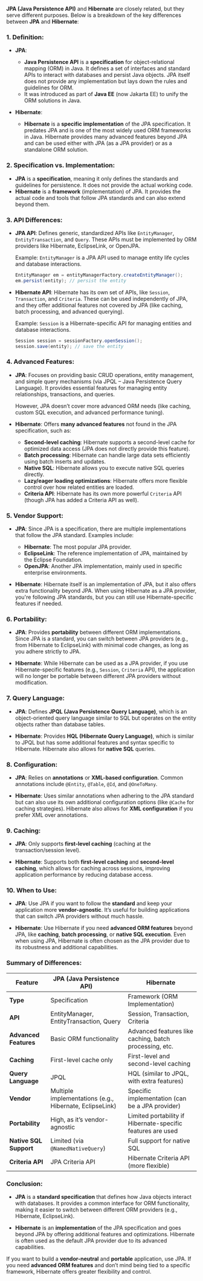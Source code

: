 **JPA (Java Persistence API)** and **Hibernate** are closely related, but they serve different purposes. Below is a breakdown of the key differences between **JPA** and **Hibernate**:

### 1. **Definition**:
- **JPA**:
    - **Java Persistence API** is a **specification** for object-relational mapping (ORM) in Java. It defines a set of interfaces and standard APIs to interact with databases and persist Java objects. JPA itself does not provide any implementation but lays down the rules and guidelines for ORM.
    - It was introduced as part of **Java EE** (now Jakarta EE) to unify the ORM solutions in Java.

- **Hibernate**:
    - **Hibernate** is a **specific implementation** of the JPA specification. It predates JPA and is one of the most widely used ORM frameworks in Java. Hibernate provides many advanced features beyond JPA and can be used either with JPA (as a JPA provider) or as a standalone ORM solution.

### 2. **Specification vs. Implementation**:
- **JPA** is a **specification**, meaning it only defines the standards and guidelines for persistence. It does not provide the actual working code.
- **Hibernate** is a **framework** (implementation) of JPA. It provides the actual code and tools that follow JPA standards and can also extend beyond them.

### 3. **API Differences**:
- **JPA API**: Defines generic, standardized APIs like `EntityManager`, `EntityTransaction`, and `Query`. These APIs must be implemented by ORM providers like Hibernate, EclipseLink, or OpenJPA.

  Example: `EntityManager` is a JPA API used to manage entity life cycles and database interactions.

  ```java
  EntityManager em = entityManagerFactory.createEntityManager();
  em.persist(entity); // persist the entity
  ```

- **Hibernate API**: Hibernate has its own set of APIs, like `Session`, `Transaction`, and `Criteria`. These can be used independently of JPA, and they offer additional features not covered by JPA (like caching, batch processing, and advanced querying).

  Example: `Session` is a Hibernate-specific API for managing entities and database interactions.

  ```java
  Session session = sessionFactory.openSession();
  session.save(entity); // save the entity
  ```

### 4. **Advanced Features**:
- **JPA**: Focuses on providing basic CRUD operations, entity management, and simple query mechanisms (via JPQL – Java Persistence Query Language). It provides essential features for managing entity relationships, transactions, and queries.

  However, JPA doesn’t cover more advanced ORM needs (like caching, custom SQL execution, and advanced performance tuning).

- **Hibernate**: Offers **many advanced features** not found in the JPA specification, such as:
    - **Second-level caching**: Hibernate supports a second-level cache for optimized data access (JPA does not directly provide this feature).
    - **Batch processing**: Hibernate can handle large data sets efficiently using batch inserts and updates.
    - **Native SQL**: Hibernate allows you to execute native SQL queries directly.
    - **Lazy/eager loading optimizations**: Hibernate offers more flexible control over how related entities are loaded.
    - **Criteria API**: Hibernate has its own more powerful `Criteria` API (though JPA has added a Criteria API as well).

### 5. **Vendor Support**:
- **JPA**: Since JPA is a specification, there are multiple implementations that follow the JPA standard. Examples include:
    - **Hibernate**: The most popular JPA provider.
    - **EclipseLink**: The reference implementation of JPA, maintained by the Eclipse Foundation.
    - **OpenJPA**: Another JPA implementation, mainly used in specific enterprise environments.

- **Hibernate**: Hibernate itself is an implementation of JPA, but it also offers extra functionality beyond JPA. When using Hibernate as a JPA provider, you're following JPA standards, but you can still use Hibernate-specific features if needed.

### 6. **Portability**:
- **JPA**: Provides **portability** between different ORM implementations. Since JPA is a standard, you can switch between JPA providers (e.g., from Hibernate to EclipseLink) with minimal code changes, as long as you adhere strictly to JPA.

- **Hibernate**: While Hibernate can be used as a JPA provider, if you use Hibernate-specific features (e.g., `Session`, `Criteria` API), the application will no longer be portable between different JPA providers without modification.

### 7. **Query Language**:
- **JPA**: Defines **JPQL (Java Persistence Query Language)**, which is an object-oriented query language similar to SQL but operates on the entity objects rather than database tables.

- **Hibernate**: Provides **HQL (Hibernate Query Language)**, which is similar to JPQL but has some additional features and syntax specific to Hibernate. Hibernate also allows for **native SQL** queries.

### 8. **Configuration**:
- **JPA**: Relies on **annotations** or **XML-based configuration**. Common annotations include `@Entity`, `@Table`, `@Id`, and `@OneToMany`.

- **Hibernate**: Uses similar annotations when adhering to the JPA standard but can also use its own additional configuration options (like `@Cache` for caching strategies). Hibernate also allows for **XML configuration** if you prefer XML over annotations.

### 9. **Caching**:
- **JPA**: Only supports **first-level caching** (caching at the transaction/session level).

- **Hibernate**: Supports both **first-level caching** and **second-level caching**, which allows for caching across sessions, improving application performance by reducing database access.

### 10. **When to Use**:
- **JPA**: Use JPA if you want to follow the **standard** and keep your application more **vendor-agnostic**. It’s useful for building applications that can switch JPA providers without much hassle.

- **Hibernate**: Use Hibernate if you need **advanced ORM features** beyond JPA, like **caching**, **batch processing**, or **native SQL execution**. Even when using JPA, Hibernate is often chosen as the JPA provider due to its robustness and additional capabilities.

### Summary of Differences:

| Feature                         | **JPA (Java Persistence API)**                   | **Hibernate**                                |
|----------------------------------|--------------------------------------------------|----------------------------------------------|
| **Type**                         | Specification                                    | Framework (ORM Implementation)               |
| **API**                          | EntityManager, EntityTransaction, Query          | Session, Transaction, Criteria               |
| **Advanced Features**            | Basic ORM functionality                          | Advanced features like caching, batch processing, etc. |
| **Caching**                      | First-level cache only                           | First-level and second-level caching         |
| **Query Language**               | JPQL                                             | HQL (similar to JPQL, with extra features)   |
| **Vendor**                       | Multiple implementations (e.g., Hibernate, EclipseLink) | Specific implementation (can be a JPA provider) |
| **Portability**                  | High, as it’s vendor-agnostic                    | Limited portability if Hibernate-specific features are used |
| **Native SQL Support**           | Limited (via `@NamedNativeQuery`)                | Full support for native SQL                  |
| **Criteria API**                 | JPA Criteria API                                 | Hibernate Criteria API (more flexible)       |

### Conclusion:

- **JPA** is a **standard specification** that defines how Java objects interact with databases. It provides a common interface for ORM functionality, making it easier to switch between different ORM providers (e.g., Hibernate, EclipseLink).

- **Hibernate** is an **implementation** of the JPA specification and goes beyond JPA by offering additional features and optimizations. Hibernate is often used as the default JPA provider due to its advanced capabilities.

If you want to build a **vendor-neutral** and **portable** application, use JPA. If you need **advanced ORM features** and don’t mind being tied to a specific framework, Hibernate offers greater flexibility and control.
